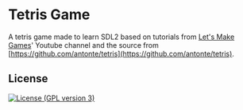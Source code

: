 # Tetris Game

A tetris game made to learn SDL2 based on tutorials from [Let's Make Games](https://www.youtube.com/channel/UCAM9ZPgEIdeHAsmG50wqL1g)' Youtube channel and the source from [https://github.com/antonte/tetris](https://github.com/antonte/tetris).


## License

[![License (GPL version 3)](https://img.shields.io/badge/License-GNU%20GPL%20version%203%20-yellow.svg)](http://opensource.org/licenses/GPL-3.0)